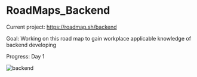 # RoadMaps_Backend

Current project: https://roadmap.sh/backend

Goal: Working on this road map to gain workplace applicable knowledge of backend developing

Progress: Day 1

![backend](https://user-images.githubusercontent.com/33307642/113805809-6c7ee280-971e-11eb-980f-f9002ec53288.png)
